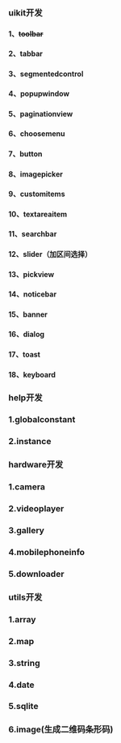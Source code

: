 ### uikit开发 
#### 1、~~toolbar~~
#### 2、tabbar
#### 3、segmentedcontrol
#### 4、popupwindow
#### 5、paginationview
#### 6、choosemenu
#### 7、button
#### 8、imagepicker
#### 9、customitems
#### 10、textareaitem
#### 11、searchbar
#### 12、slider（加区间选择）
#### 13、pickview
#### 14、noticebar
#### 15、banner
#### 16、dialog
#### 17、toast
#### 18、keyboard

### help开发
### 1.globalconstant
### 2.instance

### hardware开发
### 1.camera
### 2.videoplayer
### 3.gallery
### 4.mobilephoneinfo
### 5.downloader

### utils开发
### 1.array
### 2.map
### 3.string
### 4.date
### 5.sqlite
### 6.image(生成二维码条形码)


